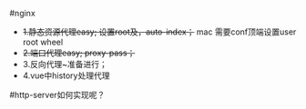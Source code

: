 #nginx
- ~~1.静态资源代理easy; 设置root及，auto-index；~~ mac 需要conf顶端设置user root wheel 
- ~~2.端口代理easy; proxy-pass；~~
- 3.反向代理~准备进行；
- 4.vue中history处理代理

#http-server如何实现呢？

